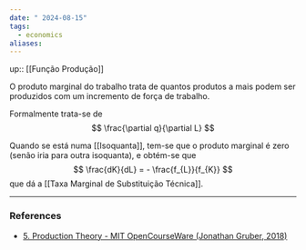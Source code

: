 ```yaml
---
date: " 2024-08-15"
tags:
  - economics
aliases:
---
```


up:: [[Função Produção]]

O produto marginal do trabalho trata de quantos produtos a mais podem ser produzidos com um incremento de força de trabalho.

Formalmente trata-se de
$$
\frac{\partial q}{\partial L}
$$

Quando se está numa [[Isoquanta]], tem-se que o produto marginal é zero (senão iria para outra isoquanta), e obtém-se que
$$
\frac{dK}{dL} = - \frac{f_{L}}{f_{K}}
$$
que dá a [[Taxa Marginal de Substituição Técnica]].

---
### References
- [5. Production Theory - MIT OpenCourseWare (Jonathan Gruber, 2018)](https://www.youtube.com/watch?v=ftmvsahQ6Wo&list=PLUl4u3cNGP62oJSoqb4Rf-vZMGUBe59G-&index=5)